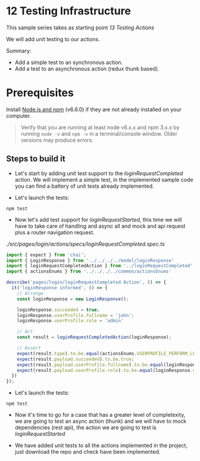 # 12 Testing Infrastructure

This sample series takes as starting point _13 Testing Actions_

We will add unit testing to our actions.

Summary:

- Add a simple test to an synchronous action.
- Add a test to an asynchronous action (redux thunk based).

# Prerequisites

Install [Node.js and npm](https://nodejs.org/en/) (v6.6.0) if they are not already installed on your computer.

> Verify that you are running at least node v6.x.x and npm 3.x.x by running `node -v` and `npm -v` in a terminal/console window. Older versions may produce errors.

## Steps to build it

- Let's start by adding unit test support to the _loginRequestCompleted_ action.
We will implement a simple test, in the implemented sample code you can find
a battery of unit tests already implemented.

- Let's launch the tests:

```
npm test
```

- Now let's add test support for _loginRequestStarted_, this time we will have
to take care of handling and async all and mock and api request plus a router
navigation request.

_./src/pages/login/actions/specs/loginRequestCompleted.spec.ts_

```javascript
import { expect } from 'chai';
import { LoginResponse } from '../../../../model/loginResponse'
import { loginRequestCompletedAction } from '../loginRequestCompleted'
import { actionsEnums } from '../../../../common/actionsEnums'

describe('pages/login/loginRequestCompleted Action', () => {
  it('loginResponse informed', () => {
    // Arrange
    const loginResponse = new LoginResponse();

    loginResponse.succeeded = true;
    loginResponse.userProfile.fullname = 'john';
    loginResponse.userProfile.role = 'admin'

    // Act
    const result = loginRequestCompletedAction(loginResponse);

    // Assert
    expect(result.type).to.be.equal(actionsEnums.USERPROFILE_PERFORM_LOGIN);
    expect(result.payload.succeeded).to.be.true;
    expect(result.payload.userProfile.fullname).to.be.equal(loginResponse.userProfile.fullname)
    expect(result.payload.userProfile.role).to.be.equal(loginResponse.userProfile.role)
  })
});
```

- Let's launch the tests:

```
npm test
```

- Now it's time to go for a case that has a greater level of completexity, we are going
to test an async action (thunk) and we will have to mock dependencies (rest api),
the action we are going to test is _loginRequestStarted_

- We have added unit tests to all the actions implemented in the project, just
download the repo and check have been implemented.
